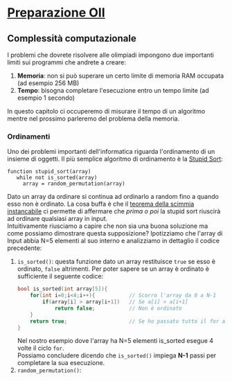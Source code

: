# [Preparazione OII](README.md)
## Complessità computazionale
I problemi che dovrete risolvere alle olimpiadi impongono due importanti limiti sui programmi che andrete a creare:

1. **Memoria**: non si può superare un certo limite di memoria RAM occupata (ad esempio 256 MB)
2. **Tempo**: bisogna completare l'esecuzione entro un tempo limite (ad esempio 1 secondo)

In questo capitolo ci occuperemo di misurare il tempo di un algoritmo mentre nel prossimo parleremo del problema della memoria.  

### Ordinamenti
Uno dei problemi importanti dell'informatica riguarda l'ordinamento di un insieme di oggetti. Il più semplice algoritmo di ordinamento è la [Stupid Sort](https://it.wikipedia.org/wiki/Stupid_sort):

```language
function stupid_sort(array)
   while not is_sorted(array)
     array = random_permutation(array)
```

Dato un array da ordinare si continua ad ordinarlo a random fino a quando esso non è ordinato. La cosa buffa è che il [teorema della scimmia instancabile](https://it.wikipedia.org/wiki/Teorema_della_scimmia_instancabile) ci permette di affermare che *prima o poi* la stupid sort riuscirà ad ordinare qualsiasi array in input.  
Intuitivamente riusciamo a capire che non sia una buona soluzione ma come possiamo dimostrare questa supposizione? Ipotizziamo che l'array di Input abbia N=5 elementi al suo interno e analizziamo in dettaglio il codice precedente:

1. `is_sorted()`: questa funzione dato un array restituisce `true` se esso è ordinato, `false` altrimenti. Per poter sapere se un array è ordinato è sufficiente il seguente codice:
    ```C++
    bool is_sorted(int array[5]){
        for(int i=0;i<4;i++){           // Scorro l'array da 0 a N-1
            if(array[i] > array[i+1])   // Se a[i] > a[i+1]
                return false;           // Non è ordinato
        }
        return true;                    // Se ho passato tutto il for allora è ordinato
    }
    ```
    Nel nostro esempio dove l'array ha N=5 elementi is_sorted esegue 4 volte il ciclo `for`.  
    Possiamo concludere dicendo che `is_sorted()` impiega **N-1** passi per completare la sua esecuzione.
2. `random_permutation()`: 